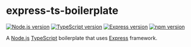 # express-ts-boilerplate

[![Node.js version](https://img.shields.io/badge/Node.js-18.16.0-brightgreen.svg)](https://nodejs.org/docs/latest-v18.x/api/index.html)
[![TypeScript version](https://img.shields.io/badge/TypeScript-4.7.4-brightgreen.svg)](https://www.npmjs.com/package/typescript/v/4.7.4)
[![Express version](https://img.shields.io/badge/Express-4.18.2-brightgreen.svg)](https://www.npmjs.com/package/express/v/4.18.2)
[![npm version](https://img.shields.io/badge/npm-9.6.6-brightgreen.svg)](https://www.npmjs.com/package/npm/v/9.6.6)

A [Node.js](https://nodejs.org/en) [TypeScript](https://www.typescriptlang.org/) boilerplate that uses [Express](https://expressjs.com/) framework.
